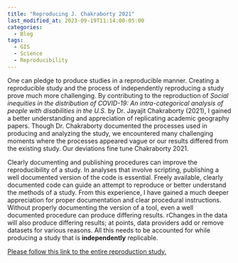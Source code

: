 ```yaml
---
title: "Reproducing J. Chakraborty 2021"
last_modified_at: 2023-09-19T11:14:00-05:00
categories:
  - Blog
tags:
  - GIS
  - Science
  - Reproducibility
---
```


One can pledge to produce studies in a reproducible manner. Creating a reproducible study and the process of independently reproducing a study prove much more challenging. 
By contributing to the reproduction of *Social inequities in the distribution of COVID-19: An intra-categorical analysis of people with disabilities in the U.S.* by Dr. Jayajit Chakraborty (2021), I gained a better understanding and appreciation of replicating academic geography papers. 
Though Dr. Chakraborty documented the processes used in producing and analyzing the study, we encountered many challenging moments where the processes appeared vague or our results differed from the existing study.
Our deviations fine tune Chakraborty 2021. 

Clearly documenting and publishing procedures can improve the reproducibility of a study.
In analyses that involve scripting, publishing a well documented version of the code is essential. 
Freely available, clearly documented code can guide an attempt to reproduce or better understand the methods of a study. 
From this experience, I have gained a much deeper appreciation for proper documentation and clear procedural instructions.
Without properly documenting the version of a tool, even a well documented procedure can produce differing results. 
rChanges in the data will also produce differing results; at points, data providers add or remove datasets for various reasons. 
All this needs to be accounted for while producing a study that is **independently** replicable.  

[Please follow this link to the entire reproduction study.](https://t-sutter.github.io/RPr-Chakraborty-2021/) 
